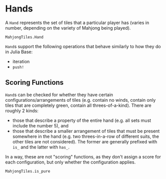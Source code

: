 # Hands

A `Hand` represents the set of tiles that a particular player has
(varies in number, depending on the variety of Mahjong being played).

```@docs
MahjongTiles.Hand
```

`Hand`s support the following operations that behave similarly to how they do in Julia Base:

- iteration
- `push!`

## Scoring Functions

`Hand`s can be checked for whether they have certain configurations/arrangements of tiles
(e.g. contain no winds, contain only tiles that are completely green, contain all threes-of-a-kind).
There are roughly 2 kinds:
- those that describe a property of the entire hand (e.g. all sets must include the number 5), and
- those that describe a smaller arrangement of tiles that must be present somewhere in the hand (e.g. two threes-in-a-row of different suits, the other tiles are not considered).
The former are generally prefixed with `is_` and the latter with `has_`.

In a way, these are not "scoring" functions, 
as they don't assign a score for each configuration,
but only whether the configuration applies.

```@docs
MahjongTiles.is_pure
```
